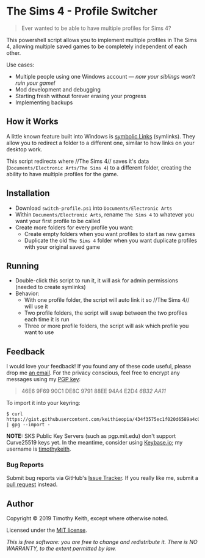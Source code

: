 # The Sims 4 - Profile Switcher

> Ever wanted to be able to have multiple profiles for Sims 4?

This powershell script allows you to implement multiple profiles in The Sims 4,
allowing multiple saved games to be completely independent of each other.

Use cases:

* Multiple people using one Windows account &mdash; *now your siblings won't ruin your game!*
* Mod development and debugging
* Starting fresh without forever erasing your progress
* Implementing backups

## How it Works
A little known feature built into Windows is [symbolic Links](https://docs.microsoft.com/en-us/windows/desktop/fileio/symbolic-links) (symlinks).
They allow you to redirect a folder to a different one, similar to how links on
your desktop work.

This script redirects where //The Sims 4// saves it's data (`Documents/Electronic Arts/The Sims 4`)
to a different folder, creating the ability to have multiple profiles for the game.

## Installation
- Download `switch-profile.ps1` into `Documents/Electronic Arts`
- Within `Documents/Electronic Arts`, rename `The Sims 4` to whatever you want your first profile to be called
- Create more folders for every profile you want:
  - Create empty folders when you want profiles to start as new games
  - Duplicate the old `The Sims 4` folder when you want duplicate profiles with your original saved game

## Running
- Double-click this script to run it, it will ask for admin permissions (needed to create symlinks)
- Behavior:
  - With one profile folder, the script will auto link it so //The Sims 4// will use it
  - Two profile folders, the script will swap between the two profiles each time it is run
  - Three or more profile folders, the script will ask which profile you want to use

## Feedback
I would love your feedback! If you found any of these code useful, please drop me [an email](mailto:timothykeith@gmail.com). For the privacy conscious, feel free to encrypt any messages using my [PGP key](https://gist.githubusercontent.com/keithieopia/434f3575ec1f020d6589a4c01dc0847e/raw/2e0749f2966ff501ee28797a926229c081f7e652/timothykeith.pub.asc):

> 46E6 9F69 90C1 DE8C 9791 88EE 94A4 E2D4 *6B32 AA11*

To import it into your keyring:
```console
$ curl https://gist.githubusercontent.com/keithieopia/434f3575ec1f020d6589a4c01dc0847e/raw/2e0749f2966ff501ee28797a926229c081f7e652/timothykeith.pub.asc | gpg --import -
```

**NOTE:** SKS Public Key Servers (such as pgp.mit.edu) don't support Curve25519 keys yet. In the meantime, consider using [Keybase.io](https://keybase.io/); my username is [timothykeith](https://keybase.io/timothykeith).

### Bug Reports
Submit bug reports via GitHub's [Issue Tracker](https://github.com/keithieopia/ts4-multi-profiles/issues).
If you really like me, submit a [pull request](https://github.com/keithieopia/ts4-multi-profiles/pulls) instead.


## Author
Copyright &copy; 2019 Timothy Keith, except where otherwise noted.

Licensed under the [MIT license](https://raw.githubusercontent.com/keithieopia/ts4-multi-profiles/master/LICENSE).

*This is free software: you are free to change and redistribute it. There is NO WARRANTY, to the extent permitted by law.*
